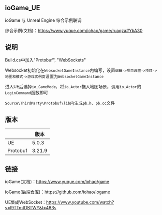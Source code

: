 ## ioGame_UE

ioGame 与 Unreal Engine 综合示例联调

综合示例(文档)：https://www.yuque.com/iohao/game/ruaqza#YbA30

## 说明
Build.cs中加入"Protobuf", "WebSockets"

Websocket初始化在`WebsocketGameInstance`内编写，设置`编辑->项目设置->项目->地图和模式->游戏实例类`设置为`WebsocketGameInstance`

进入UE后选择`io_GameMode`，将`io_Actor`拖入地图场景，调用`io_Actor`的`LoginCommand`函数即可

`Source\ThirdParty\Protobuf\lib`内生成`pb.h`、`pb.cc`文件

## 版本

|          | 版本   |
| -------- | ------ |
| UE       | 5.0.3  |
| Protobuf | 3.21.9 |

## 链接

ioGame(文档)：https://www.yuque.com/iohao/game

ioGame(后端仓库)：https://github.com/iohao/iogame

UE集成WebSocket：https://www.youtube.com/watch?v=l9TTmtDBTWY&t=463s